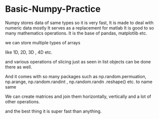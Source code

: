 # Basic-Numpy-Practice
Numpy stores data of same types so it is very fast,  It is made to deal with numeric data mostly  It serves as a replacement for matlab  It is good to so many mathematics operations.  It is the base of pandas, matplotlib etc.


we can store multiple types of arrays

like 1D, 2D, 3D , 4D etc.

and various operations of slicing just as seen in list objects can be done there as well.

And it comes with so many packages such as np.random.permuation, np.arange,
np.random.randint , np.random.randn 
.reshape() etc. to name same

We can create matrices and join them horizontally, vertically and a lot of other operations.

and the best thing it is super fast than anything.
